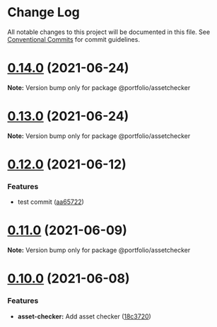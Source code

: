 # Change Log

All notable changes to this project will be documented in this file.
See [Conventional Commits](https://conventionalcommits.org) for commit guidelines.

# [0.14.0](https://github.com/ticklepoke/Portfolio/compare/v0.13.0...v0.14.0) (2021-06-24)

**Note:** Version bump only for package @portfolio/assetchecker





# [0.13.0](https://github.com/ticklepoke/Portfolio/compare/v0.12.0...v0.13.0) (2021-06-24)

**Note:** Version bump only for package @portfolio/assetchecker





# [0.12.0](https://github.com/ticklepoke/Portfolio/compare/v0.11.0...v0.12.0) (2021-06-12)


### Features

* test commit ([aa65722](https://github.com/ticklepoke/Portfolio/commit/aa6572277a610e94f60320948241f0a85e7ddb77))





# [0.11.0](https://github.com/ticklepoke/Portfolio/compare/v0.10.0...v0.11.0) (2021-06-09)

**Note:** Version bump only for package @portfolio/assetchecker





# [0.10.0](https://github.com/ticklepoke/Portfolio/compare/v0.9.1...v0.10.0) (2021-06-08)


### Features

* **asset-checker:** Add asset checker ([18c3720](https://github.com/ticklepoke/Portfolio/commit/18c3720c469785c70994f7850281a313a6d564ab))
